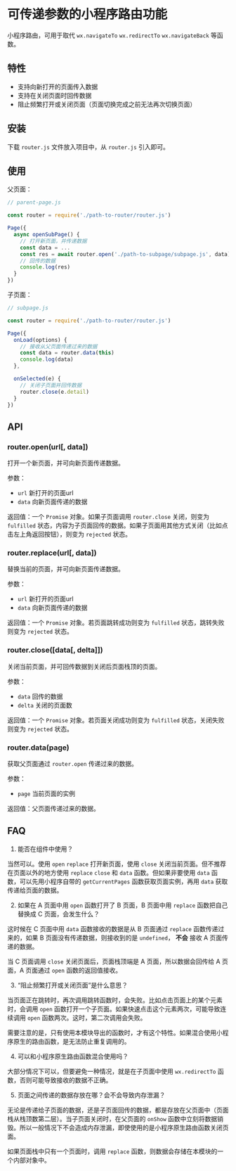 # 可传递参数的小程序路由功能

小程序路由，可用于取代 `wx.navigateTo` `wx.redirectTo` `wx.navigateBack` 等函数。

## 特性

- 支持向新打开的页面传入数据
- 支持在关闭页面时回传数据
- 阻止频繁打开或关闭页面（页面切换完成之前无法再次切换页面）

## 安装

下载 `router.js` 文件放入项目中，从 `router.js` 引入即可。

## 使用

父页面：

```js
// parent-page.js

const router = require('./path-to-router/router.js')

Page({
  async openSubPage() {
    // 打开新页面，并传递数据
    const data = ...
    const res = await router.open('./path-to-subpage/subpage.js', data)
    // 回传的数据
    console.log(res)
  }
})
```

子页面：

```js
// subpage.js

const router = require('./path-to-router/router.js')

Page({
  onLoad(options) {
    // 接收从父页面传递过来的数据
    const data = router.data(this)
    console.log(data)
  },

  onSelected(e) {
    // 关闭子页面并回传数据
    router.close(e.detail)
  }
})
```

## API

### router.open(url[, data])

打开一个新页面，并可向新页面传递数据。

参数：

- `url` 新打开的页面url
- `data` 向新页面传递的数据

返回值：一个 `Promise` 对象。如果子页面调用 `router.close` 关闭，则变为 `fulfilled` 状态，内容为子页面回传的数据。如果子页面用其他方式关闭（比如点击左上角返回按钮），则变为 `rejected` 状态。

### router.replace(url[, data])

替换当前的页面，并可向新页面传递数据。

参数：

- `url` 新打开的页面url
- `data` 向新页面传递的数据

返回值：一个 `Promise` 对象。若页面跳转成功则变为 `fulfilled` 状态，跳转失败则变为 `rejected` 状态。

### router.close([data[, delta]])

关闭当前页面，并可回传数据到关闭后页面栈顶的页面。

参数：

- `data` 回传的数据
- `delta` 关闭的页面数

返回值：一个 `Promise` 对象。若页面关闭成功则变为 `fulfilled` 状态，关闭失败则变为 `rejected` 状态。

### router.data(page)

获取父页面通过 `router.open` 传递过来的数据。

参数：

- `page` 当前页面的实例

返回值：父页面传递过来的数据。

## FAQ

1. 能否在组件中使用？

当然可以。使用 `open` `replace` 打开新页面，使用 `close` 关闭当前页面。但不推荐在页面以外的地方使用 `replace` `close` 和 `data` 函数。但如果非要使用 `data` 函数，可以先用小程序自带的 `getCurrentPages` 函数获取页面实例，再用 `data` 获取传递给页面的数据。

2. 如果在 A 页面中用 `open` 函数打开了 B 页面，B 页面中用 `replace` 函数把自己替换成 C 页面，会发生什么？

这时候在 C 页面中用 `data` 函数接收的数据是从 B 页面通过 `replace` 函数传递过来的，如果 B 页面没有传递数据，则接收到的是 `undefined`， __不会__ 接收 A 页面传递的数据。

当 C 页面调用 `close` 关闭页面后，页面栈顶端是 A 页面，所以数据会回传给 A 页面，A 页面通过 `open` 函数的返回值接收。

3. “阻止频繁打开或关闭页面”是什么意思？

当页面正在跳转时，再次调用跳转函数时，会失败。比如点击页面上的某个元素时，会调用 `open` 函数打开一个子页面。如果快速点击这个元素两次，可能导致连续调用 `open` 函数两次。这时，第二次调用会失败。

需要注意的是，只有使用本模块导出的函数时，才有这个特性。如果混合使用小程序原生的路由函数，是无法防止重复调用的。

4. 可以和小程序原生路由函数混合使用吗？

大部分情况下可以，但要避免一种情况，就是在子页面中使用 `wx.redirectTo` 函数，否则可能导致接收的数据不正确。

5. 页面之间传递的数据存放在哪？会不会导致内存泄漏？

无论是传递给子页面的数据，还是子页面回传的数据，都是存放在父页面中（页面栈从栈顶数第二层）。当子页面关闭时，在父页面的 `onShow` 函数中立刻将数据销毁。所以一般情况下不会造成内存泄漏，即使使用的是小程序原生路由函数关闭页面。

如果页面栈中只有一个页面时，调用 `replace` 函数，则数据会存储在本模块的一个内部对象中。
